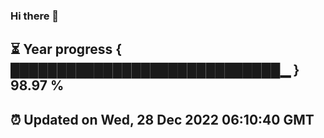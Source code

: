 ### Hi there 👋
⏳ Year progress { █████████████████████████████▁ } 98.97 %
---
⏰ Updated on Wed, 28 Dec 2022 06:10:40 GMT
---
